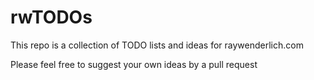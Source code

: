 # rwTODOs

This repo is a collection of TODO lists and ideas for raywenderlich.com

Please feel free to suggest your own ideas by a pull request
